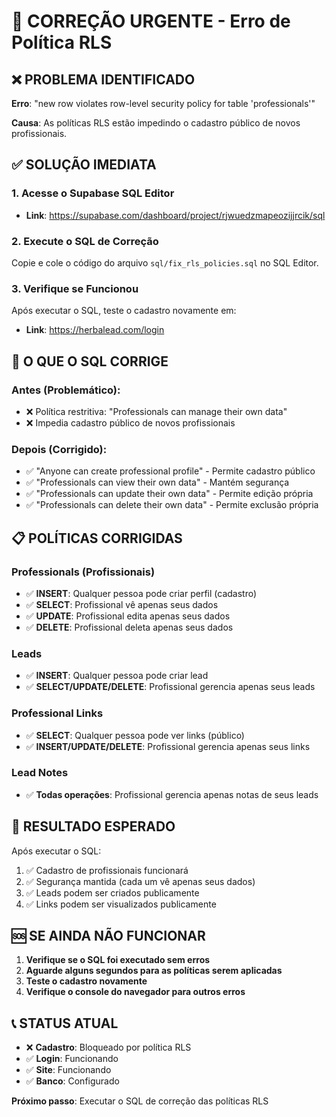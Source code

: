 # 🚨 CORREÇÃO URGENTE - Erro de Política RLS

## ❌ PROBLEMA IDENTIFICADO
**Erro**: "new row violates row-level security policy for table 'professionals'"

**Causa**: As políticas RLS estão impedindo o cadastro público de novos profissionais.

## ✅ SOLUÇÃO IMEDIATA

### 1. Acesse o Supabase SQL Editor
- **Link**: https://supabase.com/dashboard/project/rjwuedzmapeozijjrcik/sql

### 2. Execute o SQL de Correção
Copie e cole o código do arquivo `sql/fix_rls_policies.sql` no SQL Editor.

### 3. Verifique se Funcionou
Após executar o SQL, teste o cadastro novamente em:
- **Link**: https://herbalead.com/login

## 🔧 O QUE O SQL CORRIGE

### Antes (Problemático):
- ❌ Política restritiva: "Professionals can manage their own data"
- ❌ Impedia cadastro público de novos profissionais

### Depois (Corrigido):
- ✅ "Anyone can create professional profile" - Permite cadastro público
- ✅ "Professionals can view their own data" - Mantém segurança
- ✅ "Professionals can update their own data" - Permite edição própria
- ✅ "Professionals can delete their own data" - Permite exclusão própria

## 📋 POLÍTICAS CORRIGIDAS

### Professionals (Profissionais)
- ✅ **INSERT**: Qualquer pessoa pode criar perfil (cadastro)
- ✅ **SELECT**: Profissional vê apenas seus dados
- ✅ **UPDATE**: Profissional edita apenas seus dados
- ✅ **DELETE**: Profissional deleta apenas seus dados

### Leads
- ✅ **INSERT**: Qualquer pessoa pode criar lead
- ✅ **SELECT/UPDATE/DELETE**: Profissional gerencia apenas seus leads

### Professional Links
- ✅ **SELECT**: Qualquer pessoa pode ver links (público)
- ✅ **INSERT/UPDATE/DELETE**: Profissional gerencia apenas seus links

### Lead Notes
- ✅ **Todas operações**: Profissional gerencia apenas notas de seus leads

## 🎯 RESULTADO ESPERADO

Após executar o SQL:
1. ✅ Cadastro de profissionais funcionará
2. ✅ Segurança mantida (cada um vê apenas seus dados)
3. ✅ Leads podem ser criados publicamente
4. ✅ Links podem ser visualizados publicamente

## 🆘 SE AINDA NÃO FUNCIONAR

1. **Verifique se o SQL foi executado sem erros**
2. **Aguarde alguns segundos para as políticas serem aplicadas**
3. **Teste o cadastro novamente**
4. **Verifique o console do navegador para outros erros**

## 📞 STATUS ATUAL
- ❌ **Cadastro**: Bloqueado por política RLS
- ✅ **Login**: Funcionando
- ✅ **Site**: Funcionando
- ✅ **Banco**: Configurado

**Próximo passo**: Executar o SQL de correção das políticas RLS




